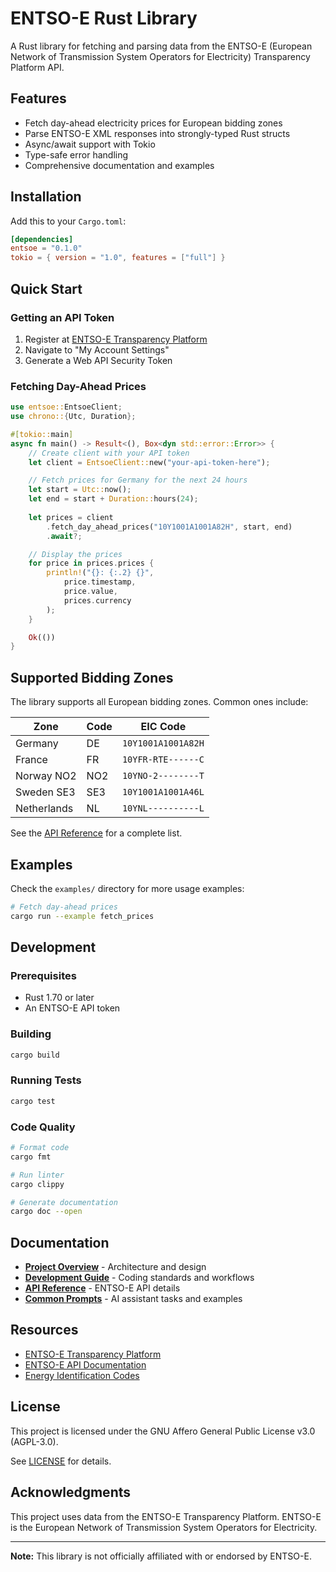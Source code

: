 # ENTSO-E Rust Library

A Rust library for fetching and parsing data from the ENTSO-E (European Network of Transmission System Operators for Electricity) Transparency Platform API.

## Features

- Fetch day-ahead electricity prices for European bidding zones
- Parse ENTSO-E XML responses into strongly-typed Rust structs
- Async/await support with Tokio
- Type-safe error handling
- Comprehensive documentation and examples

## Installation

Add this to your `Cargo.toml`:

```toml
[dependencies]
entsoe = "0.1.0"
tokio = { version = "1.0", features = ["full"] }
```

## Quick Start

### Getting an API Token

1. Register at [ENTSO-E Transparency Platform](https://transparency.entsoe.eu/)
2. Navigate to "My Account Settings"
3. Generate a Web API Security Token

### Fetching Day-Ahead Prices

```rust
use entsoe::EntsoeClient;
use chrono::{Utc, Duration};

#[tokio::main]
async fn main() -> Result<(), Box<dyn std::error::Error>> {
    // Create client with your API token
    let client = EntsoeClient::new("your-api-token-here");

    // Fetch prices for Germany for the next 24 hours
    let start = Utc::now();
    let end = start + Duration::hours(24);
    
    let prices = client
        .fetch_day_ahead_prices("10Y1001A1001A82H", start, end)
        .await?;

    // Display the prices
    for price in prices.prices {
        println!("{}: {:.2} {}", 
            price.timestamp, 
            price.value, 
            prices.currency
        );
    }

    Ok(())
}
```

## Supported Bidding Zones

The library supports all European bidding zones. Common ones include:

| Zone | Code | EIC Code |
|------|------|----------|
| Germany | DE | `10Y1001A1001A82H` |
| France | FR | `10YFR-RTE------C` |
| Norway NO2 | NO2 | `10YNO-2--------T` |
| Sweden SE3 | SE3 | `10Y1001A1001A46L` |
| Netherlands | NL | `10YNL----------L` |

See the [API Reference](.ai/API_REFERENCE.md) for a complete list.

## Examples

Check the `examples/` directory for more usage examples:

```bash
# Fetch day-ahead prices
cargo run --example fetch_prices
```

## Development

### Prerequisites

- Rust 1.70 or later
- An ENTSO-E API token

### Building

```bash
cargo build
```

### Running Tests

```bash
cargo test
```

### Code Quality

```bash
# Format code
cargo fmt

# Run linter
cargo clippy

# Generate documentation
cargo doc --open
```

## Documentation

- **[Project Overview](.ai/PROJECT_OVERVIEW.md)** - Architecture and design
- **[Development Guide](.ai/DEVELOPMENT_GUIDE.md)** - Coding standards and workflows
- **[API Reference](.ai/API_REFERENCE.md)** - ENTSO-E API details
- **[Common Prompts](.ai/PROMPTS.md)** - AI assistant tasks and examples

## Resources

- [ENTSO-E Transparency Platform](https://transparency.entsoe.eu/)
- [ENTSO-E API Documentation](https://transparency.entsoe.eu/content/static_content/Static%20content/web%20api/Guide.html)
- [Energy Identification Codes](https://www.entsoe.eu/data/energy-identification-codes-eic/)

## License

This project is licensed under the GNU Affero General Public License v3.0 (AGPL-3.0).

See [LICENSE](LICENSE) for details.

## Acknowledgments

This project uses data from the ENTSO-E Transparency Platform. ENTSO-E is the European Network of Transmission System Operators for Electricity.

---

**Note:** This library is not officially affiliated with or endorsed by ENTSO-E.